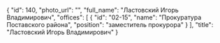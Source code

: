 {
    "id": 140,
    "photo_url": "",
    "full_name": "Ластовский Игорь Владимирович",
    "offices": [
        {
            "id": "02-15",
            "name": "Прокуратура Поставского района",
            "position": "заместитель прокурора"
        }
    ],
    "title": "Ластовский Игорь Владимирович"
}